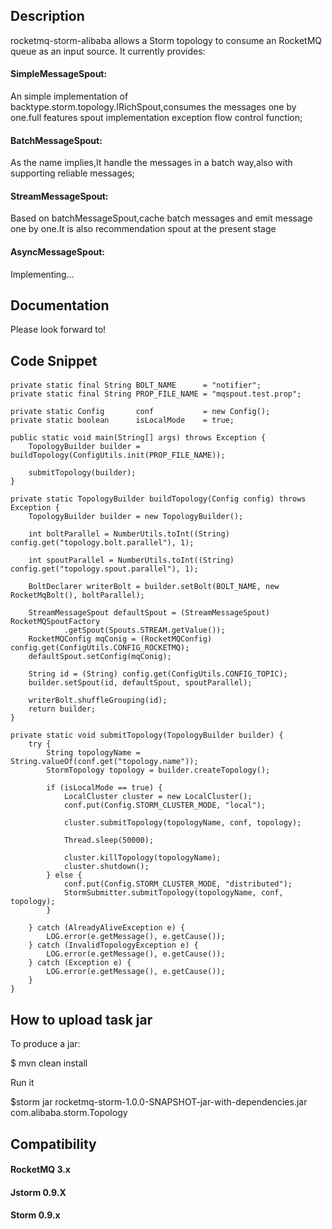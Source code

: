 ## Description

rocketmq-storm-alibaba allows a Storm topology to consume an RocketMQ queue as an input source. It currently provides:

#### SimpleMessageSpout: 
An simple implementation of backtype.storm.topology.IRichSpout,consumes the messages one by one.full features spout implementation exception flow control function;

#### BatchMessageSpout: 
As the name implies,It handle the messages in a batch way,also with supporting reliable messages;

#### StreamMessageSpout: 
Based on batchMessageSpout,cache batch messages and emit message one by one.It is also recommendation spout at the present stage

#### AsyncMessageSpout: 
Implementing...

## Documentation
Please look forward to!

## Code Snippet

#### 
    private static final String BOLT_NAME      = "notifier";
    private static final String PROP_FILE_NAME = "mqspout.test.prop";

    private static Config       conf           = new Config();
    private static boolean      isLocalMode    = true;

    public static void main(String[] args) throws Exception {
        TopologyBuilder builder = buildTopology(ConfigUtils.init(PROP_FILE_NAME));

        submitTopology(builder);
    }

    private static TopologyBuilder buildTopology(Config config) throws Exception {
        TopologyBuilder builder = new TopologyBuilder();

        int boltParallel = NumberUtils.toInt((String) config.get("topology.bolt.parallel"), 1);

        int spoutParallel = NumberUtils.toInt((String) config.get("topology.spout.parallel"), 1);

        BoltDeclarer writerBolt = builder.setBolt(BOLT_NAME, new RocketMqBolt(), boltParallel);

        StreamMessageSpout defaultSpout = (StreamMessageSpout) RocketMQSpoutFactory
                .getSpout(Spouts.STREAM.getValue());
        RocketMQConfig mqConig = (RocketMQConfig) config.get(ConfigUtils.CONFIG_ROCKETMQ);
        defaultSpout.setConfig(mqConig);

        String id = (String) config.get(ConfigUtils.CONFIG_TOPIC);
        builder.setSpout(id, defaultSpout, spoutParallel);

        writerBolt.shuffleGrouping(id);
        return builder;
    }

    private static void submitTopology(TopologyBuilder builder) {
        try {
            String topologyName = String.valueOf(conf.get("topology.name"));
            StormTopology topology = builder.createTopology();

            if (isLocalMode == true) {
                LocalCluster cluster = new LocalCluster();
                conf.put(Config.STORM_CLUSTER_MODE, "local");

                cluster.submitTopology(topologyName, conf, topology);

                Thread.sleep(50000);

                cluster.killTopology(topologyName);
                cluster.shutdown();
            } else {
                conf.put(Config.STORM_CLUSTER_MODE, "distributed");
                StormSubmitter.submitTopology(topologyName, conf, topology);
            }

        } catch (AlreadyAliveException e) {
            LOG.error(e.getMessage(), e.getCause());
        } catch (InvalidTopologyException e) {
            LOG.error(e.getMessage(), e.getCause());
        } catch (Exception e) {
            LOG.error(e.getMessage(), e.getCause());
        }
    } 


## How to upload task jar
To produce a jar:

$ mvn clean install


Run it

$storm jar rocketmq-storm-1.0.0-SNAPSHOT-jar-with-dependencies.jar com.alibaba.storm.Topology


## Compatibility
#### RocketMQ 3.x

#### Jstorm 0.9.X

#### Storm 0.9.x
